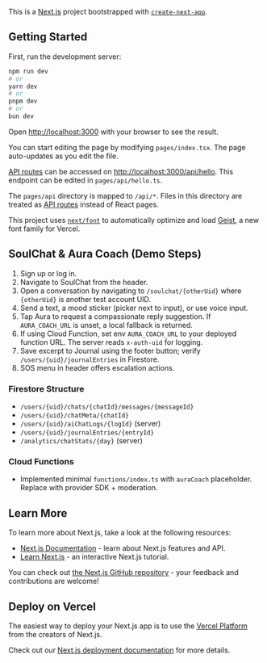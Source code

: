 This is a [Next.js](https://nextjs.org) project bootstrapped with [`create-next-app`](https://nextjs.org/docs/pages/api-reference/create-next-app).

## Getting Started

First, run the development server:

```bash
npm run dev
# or
yarn dev
# or
pnpm dev
# or
bun dev
```

Open [http://localhost:3000](http://localhost:3000) with your browser to see the result.

You can start editing the page by modifying `pages/index.tsx`. The page auto-updates as you edit the file.

[API routes](https://nextjs.org/docs/pages/building-your-application/routing/api-routes) can be accessed on [http://localhost:3000/api/hello](http://localhost:3000/api/hello). This endpoint can be edited in `pages/api/hello.ts`.

The `pages/api` directory is mapped to `/api/*`. Files in this directory are treated as [API routes](https://nextjs.org/docs/pages/building-your-application/routing/api-routes) instead of React pages.

This project uses [`next/font`](https://nextjs.org/docs/pages/building-your-application/optimizing/fonts) to automatically optimize and load [Geist](https://vercel.com/font), a new font family for Vercel.

## SoulChat & Aura Coach (Demo Steps)

1. Sign up or log in.
2. Navigate to SoulChat from the header.
3. Open a conversation by navigating to `/soulchat/{otherUid}` where `{otherUid}` is another test account UID.
4. Send a text, a mood sticker (picker next to input), or use voice input.
5. Tap Aura to request a compassionate reply suggestion. If `AURA_COACH_URL` is unset, a local fallback is returned.
6. If using Cloud Function, set env `AURA_COACH_URL` to your deployed function URL. The server reads `x-auth-uid` for logging.
7. Save excerpt to Journal using the footer button; verify `/users/{uid}/journalEntries` in Firestore.
8. SOS menu in header offers escalation actions.

### Firestore Structure
- `/users/{uid}/chats/{chatId}/messages/{messageId}`
- `/users/{uid}/chatMeta/{chatId}`
- `/users/{uid}/aiChatLogs/{logId}` (server)
- `/users/{uid}/journalEntries/{entryId}`
- `/analytics/chatStats/{day}` (server)

### Cloud Functions
- Implemented minimal `functions/index.ts` with `auraCoach` placeholder. Replace with provider SDK + moderation.

## Learn More

To learn more about Next.js, take a look at the following resources:

- [Next.js Documentation](https://nextjs.org/docs) - learn about Next.js features and API.
- [Learn Next.js](https://nextjs.org/learn-pages-router) - an interactive Next.js tutorial.

You can check out [the Next.js GitHub repository](https://github.com/vercel/next.js) - your feedback and contributions are welcome!

## Deploy on Vercel

The easiest way to deploy your Next.js app is to use the [Vercel Platform](https://vercel.com/new?utm_medium=default-template&filter=next.js&utm_source=create-next-app&utm_campaign=create-next-app-readme) from the creators of Next.js.

Check out our [Next.js deployment documentation](https://nextjs.org/docs/pages/building-your-application/deploying) for more details.
